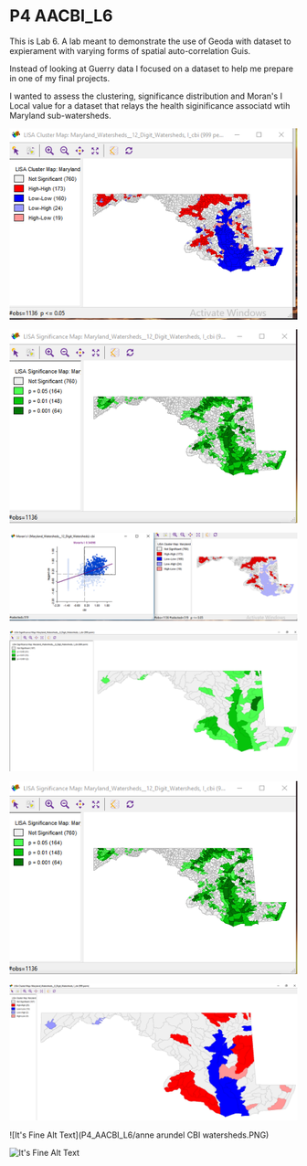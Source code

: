 
# P4 AACBI_L6

This is Lab 6. A lab meant to demonstrate the use of Geoda with dataset to expierament with varying forms of spatial auto-correlation Guis.

Instead of looking at Guerry data I focused on a dataset to help me prepare in one of my final projects.

I wanted to assess the clustering, significance distribution and Moran's I Local value for a dataset that relays the health siginificance associatd wtih Maryland sub-watersheds.

 
![It's Fine Alt Text](P4_AACBI_L6/clusterMap12.PNG)
 
![It's Fine Alt Text](P4_AACBI_L6/significance12.PNG)
 
![It's Fine Alt Text](P4_AACBI_L6/healthy12.PNG)
  
![It's Fine Alt Text](P4_AACBI_L6/SignificanceMap.PNG)
 
![It's Fine Alt Text](P4_AACBI_L6/Significance12.PNG)
 
![It's Fine Alt Text](P4_AACBI_L6/ClusterMap.PNG)
 
![It's Fine Alt Text](P4_AACBI_L6/anne arundel CBI watersheds.PNG)
 
![It's Fine Alt Text](P4_AACBI_L6no/nosignificanceAA.PNG)
   
  
